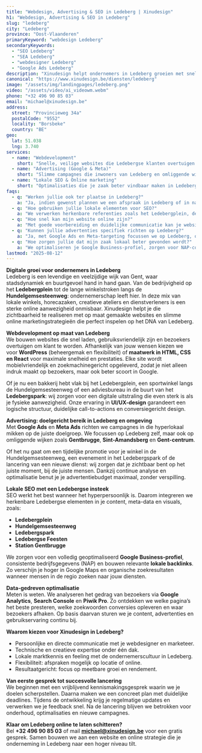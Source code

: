 ```yaml
---
title: "Webdesign, Advertising & SEO in Ledeberg | Xinudesign"
h1: "Webdesign, Advertising & SEO in Ledeberg"
slug: "ledeberg"
city: "Ledeberg"
province: "Oost-Vlaanderen"
primaryKeyword: "webdesign Ledeberg"
secondaryKeywords:
  - "SEO Ledeberg"
  - "SEA Ledeberg"
  - "webdesigner Ledeberg"
  - "Google Ads Ledeberg"
description: "Xinudesign helpt ondernemers in Ledeberg groeien met snelle, gebruiksvriendelijke websites, doelgerichte advertentiecampagnes en lokale SEO-strategieën die inspelen op de eigenheid van de wijk."
canonical: "https://www.xinudesign.be/diensten/ledeberg"
image: "/assets/img/landingpages/ledeberg.png"
video: "/assets/video/ai_videowm.webm"
phone: "+32 496 90 85 03"
email: "michael@xinudesign.be"
address:
  street: "Provincieweg 34a"
  postalCode: "9552"
  locality: "Borsbeke"
  country: "BE"
geo:
  lat: 51.038
  lng: 3.740
services:
  - name: "Webdevelopment"
    short: "Snelle, veilige websites die Ledebergse klanten overtuigen en converteren."
  - name: "Advertising (Google & Meta)"
    short: "Slimme campagnes die inwoners van Ledeberg en omliggende wijken gericht bereiken."
  - name: "Lokale SEO & Online marketing"
    short: "Optimalisaties die je zaak beter vindbaar maken in Ledeberg en omgeving."
faqs:
  - q: "Werken jullie ook ter plaatse in Ledeberg?"
    a: "Ja, indien gewenst plannen we een afspraak in Ledeberg of in naburige wijken zoals [Gentbrugge](/diensten/gentbrugge), [Sint-Amandsberg](/diensten/sint-amandsberg) en [Gent](/diensten/gent), maar online meetings zijn ook mogelijk voor snelle opvolging."
  - q: "Hoe gebruiken jullie lokale elementen voor SEO?"
    a: "We verwerken herkenbare referenties zoals het Ledebergplein, de Hundelgemsesteenweg, het Ledebergspark en evenementen zoals de Ledebergse Feesten in teksten, meta-data en visuals."
  - q: "Hoe snel kan mijn website online zijn?"
    a: "Met goede voorbereiding en duidelijke communicatie kan je website doorgaans binnen 2 tot 4 weken live gaan."
  - q: "Kunnen jullie advertenties specifiek richten op Ledeberg?"
    a: "Ja, met Google Ads en Meta-targeting focussen we op Ledeberg, omliggende deelgemeenten en specifieke doelgroepen binnen Gent."
  - q: "Hoe zorgen jullie dat mijn zaak lokaal beter gevonden wordt?"
    a: "We optimaliseren je Google Business-profiel, zorgen voor NAP-consistentie en bouwen lokale backlinks rond zoekwoorden zoals 'webdesigner Ledeberg'."
lastmod: "2025-08-12"
---
```


**Digitale groei voor ondernemers in Ledeberg**  
Ledeberg is een levendige en veelzijdige wijk van Gent, waar stadsdynamiek en buurtgevoel hand in hand gaan. Van de bedrijvigheid op het **Ledebergplein** tot de lange winkelstroken langs de **Hundelgemsesteenweg**: ondernemerschap leeft hier. In deze mix van lokale winkels, horecazaken, creatieve ateliers en dienstverleners is een sterke online aanwezigheid onmisbaar. Xinudesign helpt je die zichtbaarheid te realiseren met op maat gemaakte websites en slimme online marketingstrategieën die perfect inspelen op het DNA van Ledeberg.

**Webdevelopment op maat van Ledeberg**  
We bouwen websites die snel laden, gebruiksvriendelijk zijn en bezoekers overtuigen om klant te worden. Afhankelijk van jouw wensen kiezen we voor **WordPress** (beheergemak en flexibiliteit) of **maatwerk in HTML, CSS en React** voor maximale snelheid en prestaties. Elke site wordt mobielvriendelijk en zoekmachinegericht opgeleverd, zodat je niet alleen indruk maakt op bezoekers, maar ook beter scoort in Google.

Of je nu een bakkerij hebt vlak bij het Ledebergplein, een sportwinkel langs de Hundelgemsesteenweg of een adviesbureau in de buurt van het **Ledebergspark**: wij zorgen voor een digitale uitstraling die even sterk is als je fysieke aanwezigheid. Onze ervaring in **UI/UX-design** garandeert een logische structuur, duidelijke call-to-actions en conversiegericht design.

**Advertising: doelgericht bereik in Ledeberg en omgeving**  
Met **Google Ads** en **Meta Ads** richten we campagnes in die hyperlokaal mikken op de juiste doelgroep. We focussen op Ledeberg zelf, maar ook op omliggende wijken zoals **Gentbrugge**, **Sint-Amandsberg** en **Gent-centrum**.

Of het nu gaat om een tijdelijke promotie voor je winkel in de Hundelgemsesteenweg, een evenement in het Ledebergspark of de lancering van een nieuwe dienst: wij zorgen dat je zichtbaar bent op het juiste moment, bij de juiste mensen. Dankzij continue analyse en optimalisatie benut je je advertentiebudget maximaal, zonder verspilling.

**Lokale SEO met een Ledebergse insteek**  
SEO werkt het best wanneer het hyperpersoonlijk is. Daarom integreren we herkenbare Ledebergse elementen in je content, meta-data en visuals, zoals:

- **Ledebergplein**
- **Hundelgemsesteenweg**
- **Ledebergspark**
- **Ledebergse Feesten**
- **Station Gentbrugge**

We zorgen voor een volledig geoptimaliseerd **Google Business-profiel**, consistente bedrijfsgegevens (NAP) en bouwen relevante **lokale backlinks**. Zo verschijn je hoger in Google Maps en organische zoekresultaten wanneer mensen in de regio zoeken naar jouw diensten.

**Data-gedreven optimalisatie**  
Meten is weten. We analyseren het gedrag van bezoekers via **Google Analytics**, **Search Console** en **Piwik Pro**. Zo ontdekken we welke pagina’s het beste presteren, welke zoekwoorden conversies opleveren en waar bezoekers afhaken. Op basis daarvan sturen we je content, advertenties en gebruikservaring continu bij.

**Waarom kiezen voor Xinudesign in Ledeberg?**

- Persoonlijke en directe communicatie met je webdesigner en marketeer.
- Technische en creatieve expertise onder één dak.
- Lokale marktkennis en feeling met de ondernemerscultuur in Ledeberg.
- Flexibiliteit: afspraken mogelijk op locatie of online.
- Resultaatgericht: focus op meetbare groei en rendement.

**Van eerste gesprek tot succesvolle lancering**  
We beginnen met een vrijblijvend kennismakingsgesprek waarin we je doelen scherpstellen. Daarna maken we een concreet plan met duidelijke deadlines. Tijdens de ontwikkeling krijg je regelmatige updates en verwerken we je feedback snel. Na de lancering blijven we betrokken voor onderhoud, optimalisaties en nieuwe campagnes.

**Klaar om Ledeberg online te laten schitteren?**  
Bel **+32 496 90 85 03** of mail **[michael@xinudesign.be](mailto:michael@xinudesign.be)** voor een gratis gesprek. Samen bouwen we aan een website en online strategie die je onderneming in Ledeberg naar een hoger niveau tilt.
